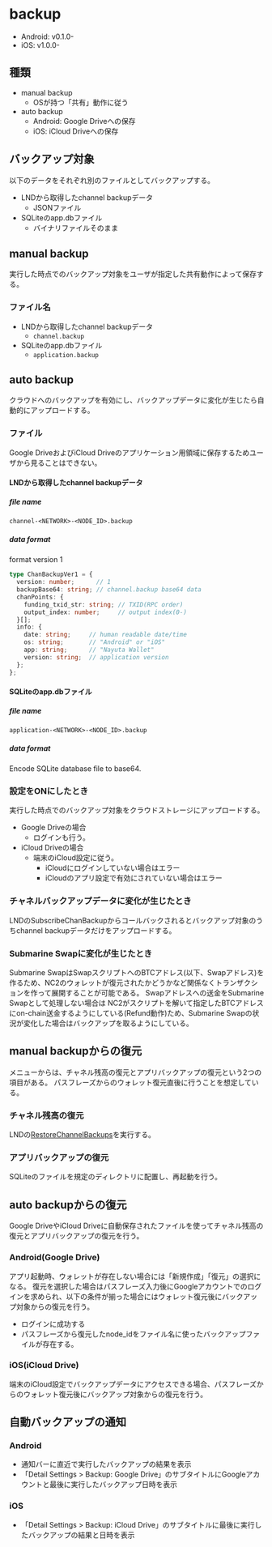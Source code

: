 # backup 

* Android: v0.1.0-
* iOS: v1.0.0-

## 種類

* manual backup
  * OSが持つ「共有」動作に従う
* auto backup
  * Android: Google Driveへの保存
  * iOS: iCloud Driveへの保存

## バックアップ対象

以下のデータをそれぞれ別のファイルとしてバックアップする。

* LNDから取得したchannel backupデータ
  * JSONファイル
* SQLiteのapp.dbファイル
  * バイナリファイルそのまま

## manual backup

実行した時点でのバックアップ対象をユーザが指定した共有動作によって保存する。

### ファイル名

* LNDから取得したchannel backupデータ
  * `channel.backup`
* SQLiteのapp.dbファイル
  * `application.backup`

## auto backup

クラウドへのバックアップを有効にし、バックアップデータに変化が生じたら自動的にアップロードする。

### ファイル

Google DriveおよびiCloud Driveのアプリケーション用領域に保存するためユーザから見ることはできない。

#### LNDから取得したchannel backupデータ

##### file name

`channel-<NETWORK>-<NODE_ID>.backup`

##### data format

format version 1

```typescript
type ChanBackupVer1 = {
  version: number;      // 1
  backupBase64: string; // channel.backup base64 data
  chanPoints: {
    funding_txid_str: string; // TXID(RPC order)
    output_index: number;     // output index(0-)
  }[];
  info: {
    date: string;     // human readable date/time
    os: string;       // "Android" or "iOS"
    app: string;      // "Nayuta Wallet"
    version: string;  // application version
  };
};
```

#### SQLiteのapp.dbファイル

##### file name

`application-<NETWORK>-<NODE_ID>.backup`

##### data format

Encode SQLite database file to base64.

### 設定をONにしたとき

実行した時点でのバックアップ対象をクラウドストレージにアップロードする。

* Google Driveの場合
  * ログインも行う。
* iCloud Driveの場合
  * 端末のiCloud設定に従う。
    * iCloudにログインしていない場合はエラー
    * iCloudのアプリ設定で有効にされていない場合はエラー

### チャネルバックアップデータに変化が生じたとき

LNDのSubscribeChanBackupからコールバックされるとバックアップ対象のうちchannel backupデータだけをアップロードする。

### Submarine Swapに変化が生じたとき

Submarine SwapはSwapスクリプトへのBTCアドレス(以下、Swapアドレス)を作るため、NC2のウォレットが復元されたかどうかなど関係なくトランザクションを作って展開することが可能である。
Swapアドレスへの送金をSubmarine Swapとして処理しない場合は NC2がスクリプトを解いて指定したBTCアドレスにon-chain送金するようにしている(Refund動作)ため、Submarine Swapの状況が変化した場合はバックアップを取るようにしている。

## manual backupからの復元

メニューからは、チャネル残高の復元とアプリバックアップの復元という2つの項目がある。
パスフレーズからのウォレット復元直後に行うことを想定している。

### チャネル残高の復元

LNDの[RestoreChannelBackups](https://lightning.engineering/api-docs/api/lnd/lightning/restore-channel-backups)を実行する。

### アプリバックアップの復元

SQLiteのファイルを規定のディレクトリに配置し、再起動を行う。

## auto backupからの復元

Google DriveやiCloud Driveに自動保存されたファイルを使ってチャネル残高の復元とアプリバックアップの復元を行う。

### Android(Google Drive)

アプリ起動時、ウォレットが存在しない場合には「新規作成」「復元」の選択になる。
復元を選択した場合はパスフレーズ入力後にGoogleアカウントでのログインを求められ、以下の条件が揃った場合にはウォレット復元後にバックアップ対象からの復元を行う。

* ログインに成功する
* パスフレーズから復元したnode_idをファイル名に使ったバックアップファイルが存在する。

### iOS(iCloud Drive)

端末のiCloud設定でバックアップデータにアクセスできる場合、パスフレーズからのウォレット復元後にバックアップ対象からの復元を行う。

## 自動バックアップの通知

### Android

* 通知バーに直近で実行したバックアップの結果を表示
* 「Detail Settings > Backup: Google Drive」のサブタイトルにGoogleアカウントと最後に実行したバックアップ日時を表示

### iOS

* 「Detail Settings > Backup: iCloud Drive」のサブタイトルに最後に実行したバックアップの結果と日時を表示

